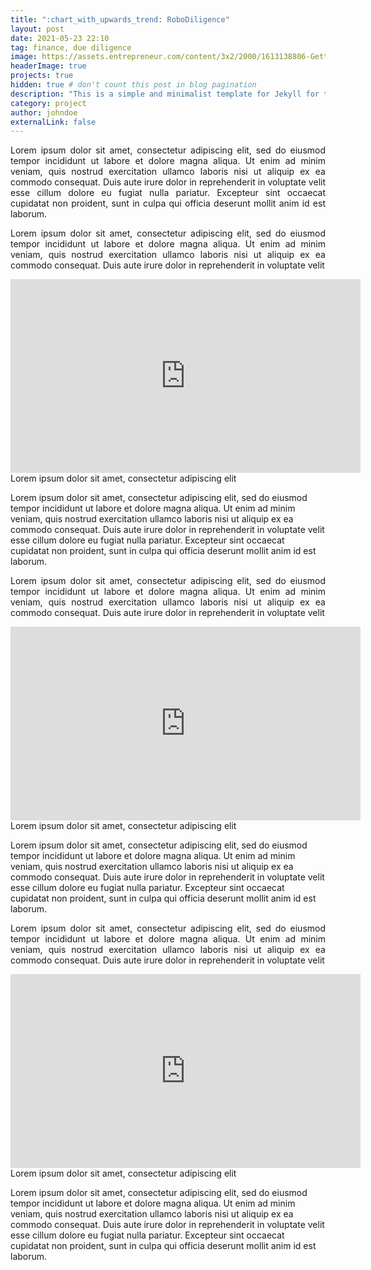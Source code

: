 ```yaml
---
title: ":chart_with_upwards_trend: RoboDiligence"
layout: post
date: 2021-05-23 22:10
tag: finance, due diligence
image: https://assets.entrepreneur.com/content/3x2/2000/1613138806-GettyImages-1055247044.jpg?width=700&crop=2:1
headerImage: true
projects: true
hidden: true # don't count this post in blog pagination
description: "This is a simple and minimalist template for Jekyll for those who likes to eat noodles."
category: project
author: johndoe
externalLink: false
---
```


<p align="justify">Lorem ipsum dolor sit amet, consectetur adipiscing elit, sed do eiusmod tempor incididunt ut labore et dolore magna aliqua. Ut enim ad minim veniam, quis nostrud exercitation ullamco laboris nisi ut aliquip ex ea commodo consequat. Duis aute irure dolor in reprehenderit in voluptate velit esse cillum dolore eu fugiat nulla pariatur. Excepteur sint occaecat cupidatat non proident, sunt in culpa qui officia deserunt mollit anim id est laborum.</p>

<p align="justify">Lorem ipsum dolor sit amet, consectetur adipiscing elit, sed do eiusmod tempor incididunt ut labore et dolore magna aliqua. Ut enim ad minim veniam, quis nostrud exercitation ullamco laboris nisi ut aliquip ex ea commodo consequat. Duis aute irure dolor in reprehenderit in voluptate velit</p>

<div class="side-by-side">
    <div class="toleft">
        <iframe width="560" height="310" src="https://www.youtube.com/watch?v=y5OY4dd5DIY&feature=emb_logo" frameborder="0" allowfullscreen></iframe>
        <figcaption class="caption">Lorem ipsum dolor sit amet, consectetur adipiscing elit</figcaption>
    </div>
    <div class="toright">
        <p>Lorem ipsum dolor sit amet, consectetur adipiscing elit, sed do eiusmod tempor incididunt ut labore et dolore magna aliqua. Ut enim ad minim veniam, quis nostrud exercitation ullamco laboris nisi ut aliquip ex ea commodo consequat. Duis aute irure dolor in reprehenderit in voluptate velit esse cillum dolore eu fugiat nulla pariatur. Excepteur sint occaecat cupidatat non proident, sunt in culpa qui officia deserunt mollit anim id est laborum.</p>
    </div>
</div>


<p align="justify">Lorem ipsum dolor sit amet, consectetur adipiscing elit, sed do eiusmod tempor incididunt ut labore et dolore magna aliqua. Ut enim ad minim veniam, quis nostrud exercitation ullamco laboris nisi ut aliquip ex ea commodo consequat. Duis aute irure dolor in reprehenderit in voluptate velit</p>

<div class="side-by-side">
    <div class="toright">
        <iframe width="560" height="310" src="https://www.youtube.com/watch?v=y5OY4dd5DIY&feature=emb_logo" frameborder="0" allowfullscreen></iframe>
        <figcaption class="caption">Lorem ipsum dolor sit amet, consectetur adipiscing elit</figcaption>
    </div>
    <div class="toleft">
        <p>Lorem ipsum dolor sit amet, consectetur adipiscing elit, sed do eiusmod tempor incididunt ut labore et dolore magna aliqua. Ut enim ad minim veniam, quis nostrud exercitation ullamco laboris nisi ut aliquip ex ea commodo consequat. Duis aute irure dolor in reprehenderit in voluptate velit esse cillum dolore eu fugiat nulla pariatur. Excepteur sint occaecat cupidatat non proident, sunt in culpa qui officia deserunt mollit anim id est laborum.</p>
    </div>
</div>


<p align="justify">Lorem ipsum dolor sit amet, consectetur adipiscing elit, sed do eiusmod tempor incididunt ut labore et dolore magna aliqua. Ut enim ad minim veniam, quis nostrud exercitation ullamco laboris nisi ut aliquip ex ea commodo consequat. Duis aute irure dolor in reprehenderit in voluptate velit</p>

<div class="side-by-side">
    <div class="toleft">
        <iframe width="560" height="310" src="https://www.youtube.com/watch?v=y5OY4dd5DIY&feature=emb_logo" frameborder="0" allowfullscreen></iframe>
        <figcaption class="caption">Lorem ipsum dolor sit amet, consectetur adipiscing elit</figcaption>
    </div>
    <div class="toright">
        <p>Lorem ipsum dolor sit amet, consectetur adipiscing elit, sed do eiusmod tempor incididunt ut labore et dolore magna aliqua. Ut enim ad minim veniam, quis nostrud exercitation ullamco laboris nisi ut aliquip ex ea commodo consequat. Duis aute irure dolor in reprehenderit in voluptate velit esse cillum dolore eu fugiat nulla pariatur. Excepteur sint occaecat cupidatat non proident, sunt in culpa qui officia deserunt mollit anim id est laborum.</p>
    </div>
</div>